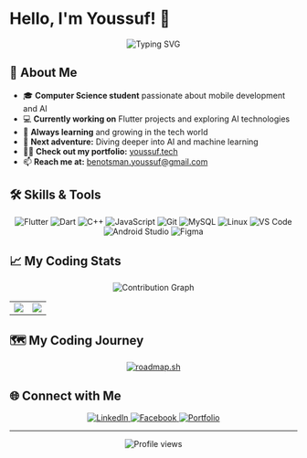 # Hello, I'm Youssuf! 👋

<div align="center">
  <img src="https://readme-typing-svg.herokuapp.com?font=Fira+Code&size=24&duration=3000&pause=1000&color=58A6FF&center=true&vCenter=true&width=435&lines=CS+Student;Flutter+Enthusiast;AI+Explorer" alt="Typing SVG" />
</div>


## 🚀 About Me

- 🎓 **Computer Science student** passionate about mobile development and AI
- 💻 **Currently working on** Flutter projects and exploring AI technologies
- 🌱 **Always learning** and growing in the tech world
- 🔭 **Next adventure:** Diving deeper into AI and machine learning
- 👨‍💻 **Check out my portfolio:** [youssuf.tech](https://youssuf.tech)
- 📫 **Reach me at:** benotsman.youssuf@gmail.com

## 🛠️ Skills & Tools

<p align="center">
  <img src="https://img.shields.io/badge/Flutter-02569B?style=for-the-badge&logo=flutter&logoColor=white" alt="Flutter"/>
  <img src="https://img.shields.io/badge/Dart-0175C2?style=for-the-badge&logo=dart&logoColor=white" alt="Dart"/>
  <img src="https://img.shields.io/badge/C%2B%2B-00599C?style=for-the-badge&logo=c%2B%2B&logoColor=white" alt="C++"/>
  <img src="https://img.shields.io/badge/JavaScript-F7DF1E?style=for-the-badge&logo=javascript&logoColor=black" alt="JavaScript"/>
  <img src="https://img.shields.io/badge/Git-F05032?style=for-the-badge&logo=git&logoColor=white" alt="Git"/>
  <img src="https://img.shields.io/badge/MySQL-4479A1?style=for-the-badge&logo=mysql&logoColor=white" alt="MySQL"/>
  <img src="https://img.shields.io/badge/Linux-FCC624?style=for-the-badge&logo=linux&logoColor=black" alt="Linux"/>
  <img src="https://img.shields.io/badge/VS_Code-007ACC?style=for-the-badge&logo=visual-studio-code&logoColor=white" alt="VS Code"/>
  <img src="https://img.shields.io/badge/Android_Studio-3DDC84?style=for-the-badge&logo=android-studio&logoColor=white" alt="Android Studio"/>
  <img src="https://img.shields.io/badge/Figma-F24E1E?style=for-the-badge&logo=figma&logoColor=white" alt="Figma"/>
  <!-- Add any additional tools or languages here -->
</p>

## 📈 My Coding Stats

<div align="center">
  <img src="https://github-readme-activity-graph.vercel.app/graph?username=benotsman-youssuf&theme=react-dark" alt="Contribution Graph" />
</div>

|  |  |
| --- | --- |
| <img src="https://github-readme-stats.vercel.app/api?username=benotsman-youssuf&title_color=fa595f&bg_color=dcf0f3"/> | <img src="https://github-readme-streak-stats.herokuapp.com/?user=benotsman-youssuf&background=dcf0f3&ring=fa595f&currStreakLabel=4b1a1c"/> |

## 🗺️ My Coding Journey

<div align="center">
  <a href="https://roadmap.sh">
    <img src="https://roadmap.sh/card/wide/661216e1da1671f986329ac6?variant=dark" alt="roadmap.sh"/>
  </a>
</div>



## 🌐 Connect with Me

<p align="center">
  <a href="https://www.linkedin.com/in/youssuf-b-312097256/" target="_blank">
    <img src="https://img.shields.io/badge/LinkedIn-0077B5?style=for-the-badge&logo=linkedin&logoColor=white" alt="LinkedIn"/>
  </a>
  <a href="https://www.facebook.com/benotsman.youssuf" target="_blank">
    <img src="https://img.shields.io/badge/Facebook-1877F2?style=for-the-badge&logo=facebook&logoColor=white" alt="Facebook"/>
  </a>
  <a href="https://youssuf.tech" target="_blank">
    <img src="https://img.shields.io/badge/Portfolio-000000?style=for-the-badge&logo=About.me&logoColor=white" alt="Portfolio"/>
  </a>
  <!-- Add any other platforms where you are active -->
</p>

---

<div align="center">
  <img src="https://komarev.com/ghpvc/?username=benotsman-youssuf&style=for-the-badge&color=blue" alt="Profile views"/>
</div>
